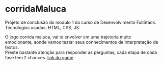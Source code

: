 # corridaMaluca

Projeto de conclusão do modulo 1 do curso de Desenvolvimento FullStack.<br>
Tecnologias usadas: HTML, CSS, JS. <br>

O jogo corrida maluca, vai te envolver em uma trajetoria muito emocionante, aonde vamos testar seus conhecimentos de interpretação de textos.<br>
Preste bastante atenção para responder as perguntas, cada etapa de cada fase tem 2 chances.
<a href="https://pedrogomesfullstack.github.io/corridaMaluca/">link do game</a>
